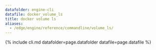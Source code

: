 ```yaml
---
datafolder: engine-cli
datafile: docker_volume_ls
title: docker volume ls
aliases:
  - /edge/engine/reference/commandline/volume_ls/
---
```

<!--
This page is automatically generated from Docker's source code. If you want to
suggest a change to the text that appears here, open a ticket or pull request
in the source repository on GitHub:

https://github.com/docker/cli
-->

{% include cli.md datafolder=page.datafolder datafile=page.datafile %}
